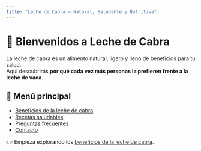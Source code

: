 ```yaml
---
title: "Leche de Cabra – Natural, Saludable y Nutritiva"
---
```


# 🐐 Bienvenidos a Leche de Cabra

La leche de cabra es un alimento natural, ligero y lleno de beneficios para tu salud.  
Aquí descubrirás **por qué cada vez más personas la prefieren frente a la leche de vaca**.

## 🌱 Menú principal

- [Beneficios de la leche de cabra](beneficios.md)  
- [Recetas saludables](recetas.md)  
- [Preguntas frecuentes](faq.md)  
- [Contacto](contacto.md)  

👉 Empieza explorando los [beneficios de la leche de cabra](beneficios.md).
